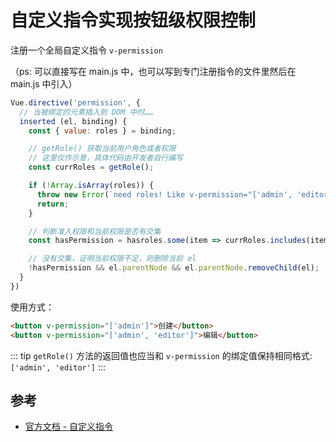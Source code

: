 # 自定义指令实现按钮级权限控制

注册一个全局自定义指令 `v-permission`

（ps: 可以直接写在 main.js 中，也可以写到专门注册指令的文件里然后在 main.js 中引入）

```js
Vue.directive('permission', {
  // 当被绑定的元素插入到 DOM 中时……
  inserted (el, binding) {
    const { value: roles } = binding;

    // getRole() 获取当前用户角色或者权限
    // 这里仅作示意，具体代码由开发者自行编写
    const currRoles = getRole();

    if (!Array.isArray(roles)) {
      throw new Error(`need roles! Like v-permission="['admin', 'editor']"`)
      return;
    }

    // 判断准入权限和当前权限是否有交集
    const hasPermission = hasroles.some(item => currRoles.includes(item))

    // 没有交集，证明当前权限不足，则删除当前 el
    !hasPermission && el.parentNode && el.parentNode.removeChild(el);
  }
})
```

使用方式：

```html
<button v-permission="['admin']">创建</button>
<button v-permission="['admin', 'editor']">编辑</button>
```

::: tip
`getRole()` 方法的返回值也应当和 `v-permission` 的绑定值保持相同格式: `['admin', 'editor']`
:::

## 参考

+ [官方文档 - 自定义指令](https://cn.vuejs.org/v2/guide/custom-directive.html)